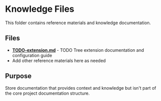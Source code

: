# Knowledge Files

This folder contains reference materials and knowledge documentation.

## Files

- **[TODO-extension.md](TODO-extension.md)** - TODO Tree extension documentation and configuration guide
- Add other reference materials here as needed

## Purpose

Store documentation that provides context and knowledge but isn't part of the core project documentation structure.